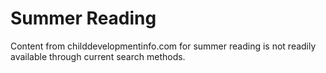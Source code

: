 
# Summer Reading

Content from childdevelopmentinfo.com for summer reading is not readily available through current search methods.
